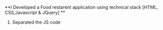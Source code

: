 **I Developed a Food restarent application using technical stack [HTML, CSS,Javascript & JQuery]
**

1. Separated the JS code
